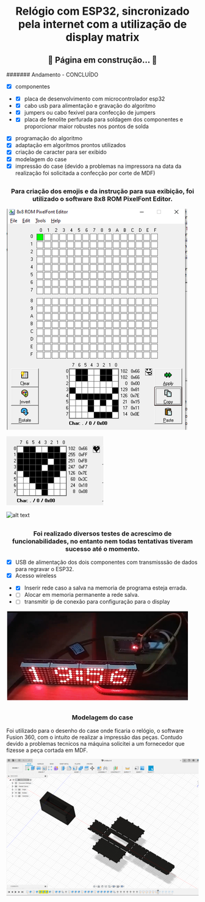 <h1 align="center"> Relógio com ESP32, sincronizado pela internet com a utilização de display matrix </h1>

<h2 align="center"> 
	🚧 Página em construção...  🚧
</h2>

####### Andamento - CONCLUÍDO
- [x] componentes
- - [x] placa de desenvolvimento com microcontrolador esp32
- - [x] cabo usb para alimentação e gravação do algoritmo
- - [x] jumpers ou cabo fexivel para confecção de jumpers
- - [x] placa de fenolite perfurada para soldagem dos componentes e proporcionar maior robustes nos pontos de solda
- [x] programação do algoritmo
- [x] adaptação em algoritmos prontos utilizados
- [x] criação de caracter para ser exibido
- [x] modelagem do case
- [x] impressão do case (devido a problemas na impressora na data da realização foi solicitada a confecção por corte de MDF)

<h2> <h3 align="center">
Para criação dos emojis e da instrução para sua exibição, foi utilizado o software 8x8 ROM PixelFont Editor.
</h3>

![alt text](https://github.com/mferraz56/RelogioEsp32Matriz/blob/main/Imagens/CriarCaracteres/Capturar2.PNG)

![alt text](https://github.com/mferraz56/RelogioEsp32Matriz/blob/main/Imagens/CriarCaracteres/Capturar.PNG)

![alt text](https://github.com/mferraz56/RelogioEsp32Matriz/blob/main/Imagens/relogiomatrix.gif)
</h2>

<h2>
<h3 align="center">
Foi realizado diversos testes de acrescimo de funcionabilidades, no entanto nem todas tentativas tiveram sucesso até o momento. 
</h3>

- [x] USB de alimentação dos dois componentes com transmisssão de dados para regravar o ESP32.
- [x] Acesso wireless
- - [x] Inserir rede caso a salva na memoria de programa esteja errada.
- - [ ] Alocar em memoria permanente a rede salva.
- - [ ] transmitir ip de conexão para configuração para o display

![alt text](https://github.com/mferraz56/RelogioEsp32Matriz/blob/main/testes.png)
</h2>

<h2>
<h3 align="center"> Modelagem do case</h3>
Foi utilizado para o desenho do case onde ficaria o relógio, o software Fusion 360, com o intuito de realizar a impressão das peças. Contudo devido a problemas tecnicos na máquina solicitei a um fornecedor que fizesse a peça cortada em MDF. 

![alt text](https://github.com/mferraz56/RelogioEsp32Matriz/blob/main/Imagens/Modelagem/Modelagem.PNG)

</h2>
